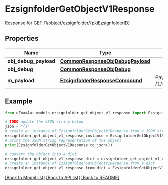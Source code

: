 # EzsignfolderGetObjectV1Response

Response for GET /1/object/ezsignfolder/{pkiEzsignfolderID}

## Properties

Name | Type | Description | Notes
------------ | ------------- | ------------- | -------------
**obj_debug_payload** | [**CommonResponseObjDebugPayload**](CommonResponseObjDebugPayload.md) |  | 
**obj_debug** | [**CommonResponseObjDebug**](CommonResponseObjDebug.md) |  | [optional] 
**m_payload** | [**EzsignfolderResponseCompound**](EzsignfolderResponseCompound.md) | Payload for GET /1/object/ezsignfolder/{pkiEzsignfolderID} | 

## Example

```python
from eZmaxApi.models.ezsignfolder_get_object_v1_response import EzsignfolderGetObjectV1Response

# TODO update the JSON string below
json = "{}"
# create an instance of EzsignfolderGetObjectV1Response from a JSON string
ezsignfolder_get_object_v1_response_instance = EzsignfolderGetObjectV1Response.from_json(json)
# print the JSON string representation of the object
print(EzsignfolderGetObjectV1Response.to_json())

# convert the object into a dict
ezsignfolder_get_object_v1_response_dict = ezsignfolder_get_object_v1_response_instance.to_dict()
# create an instance of EzsignfolderGetObjectV1Response from a dict
ezsignfolder_get_object_v1_response_from_dict = EzsignfolderGetObjectV1Response.from_dict(ezsignfolder_get_object_v1_response_dict)
```
[[Back to Model list]](../README.md#documentation-for-models) [[Back to API list]](../README.md#documentation-for-api-endpoints) [[Back to README]](../README.md)



